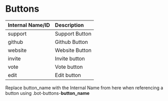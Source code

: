 # Buttons

| Internal Name/ID | Description |
| :--- | :--- |
| support | Support Button |
| github | Github Button |
| website | Website Button |
| invite | Invite button |
| vote | Vote button |
| edit | Edit button |

Replace button\_name with the Internal Name from here when referencing a button using .bot-buttons-**button\_name** 

